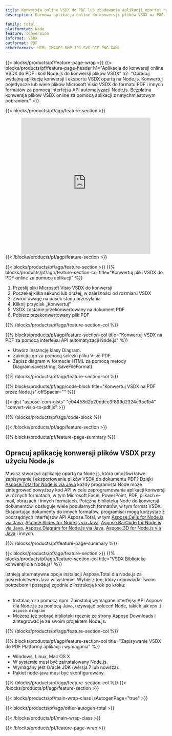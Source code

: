 ```yaml
---
title: Konwersja online VSDX do PDF lub zbudowanie aplikacji opartej na Node.js w celu konwersji plików VSDX
description: Darmowa aplikacja online do konwersji plików VSDX na PDF. Kod biblioteki konwersji Node.js dla dokumentów Microsoft Visio VSDX. 

family: total
platformtag: Node
feature: conversion
informat: VSDX
outformat: PDF
otherformats: HTML IMAGES BMP JPG SVG GIF PNG XAML
---
```

{{< blocks/products/pf/feature-page-wrap >}}
{{< blocks/products/pf/feature-page-header h1="Aplikacja do konwersji online VSDX do PDF i kod Node.js do konwersji plików VSDX" h2="Opracuj wydajną aplikację konwersji i eksportu VSDX opartą na Node.js. Konwertuj pojedyncze lub wiele plików Microsoft Visio VSDX do formatu PDF i innych formatów za pomocą interfejsu API automatyzacji Node.js. Bezpłatna konwersja plików VSDX online za pomocą aplikacji z natychmiastowym pobraniem." >}}


{{< blocks/products/pf/agp/feature-section >}}

<div class="container-fluid agp-content bg-white aboutfile box-1 vh100 section nopbtm">
<div class=container>
<div class=row>
<div class="demobox tc col-md-12 padding-0" align="center">

<iframe title="Darmowa aplikacja do konwersji VSDX na PDF online" style="border: none; height: 426px;" scrolling="no" src="https://total-conversion-app-65z5r2lp.k8s.dynabic.com/?to=pdf&from=vsdx" id="child-iframe" width="80%"></iframe>

</div></div>
</div></div>
{{< /blocks/products/pf/agp/feature-section >}}


{{< blocks/products/pf/agp/feature-section >}}
{{% blocks/products/pf/agp/feature-section-col title="Konwertuj pliki VSDX do PDF online za pomocą aplikacji" %}}

1. Prześlij pliki Microsoft Visio VSDX do konwersji
1. Poczekaj kilka sekund lub dłużej, w zależności od rozmiaru VSDX
1. Zwróć uwagę na pasek stanu przesyłania
1. Kliknij przycisk „Konwertuj”
1. VSDX zostanie przekonwertowany na dokument PDF
1. Pobierz przekonwertowany plik PDF

{{% /blocks/products/pf/agp/feature-section-col %}}

{{% blocks/products/pf/agp/feature-section-col title="Konwertuj VSDX na PDF za pomocą interfejsu API automatyzacji Node.js" %}}

- Utwórz instancję klasy Diagram.
- Zainicjuj go za pomocą ścieżki pliku Visio PDF.
- Zapisz diagram w formacie HTML za pomocą metody Diagram.save(string, SaveFileFormat).

{{% /blocks/products/pf/agp/feature-section-col %}}

{{% blocks/products/pf/agp/code-block title="Konwertuj VSDX na PDF przez Node.js" offSpacer="" %}}

{{< gist "aspose-com-gists" "e04458d2b20ddce3f899d2324e95e1b4" "convert-visio-to-pdf.js" >}}

{{% /blocks/products/pf/agp/code-block %}}

{{< /blocks/products/pf/agp/feature-section >}}

{{% blocks/products/pf/feature-page-summary %}}

<h2>Opracuj aplikację konwersji plików VSDX przy użyciu Node.js</h2>

Musisz stworzyć aplikację opartą na Node js, która umożliwi łatwe zapisywanie i eksportowanie plików VSDX do dokumentu PDF? Dzięki [Aspose.Total for Node.js via Java](https://products.aspose.com/total/pl/nodejs-java/) każdy programista Node może zintegrować powyższy kod API w celu zaprogramowania aplikacji konwersji w różnych formatach, w tym Microsoft Excel, PowerPoint, PDF, plikach e-mail, obrazach i innych formatach. Potężna biblioteka Node do konwersji dokumentów, obsługuje wiele popularnych formatów, w tym format VSDX. Eksportując dokumenty do innych formatów, programiści mogą korzystać z podrzędnych interfejsów API Aspose.Total, w tym [Aspose.Cells for Node.js via Java](https://products.aspose.com/cells/pl/nodejs-java/), [Aspose.Slides for Node.js via Java](https://products.aspose.com/slides/pl/nodejs-java/), [Aspose.BarCode for Node.js via Java](https://products.aspose.com/barcode/pl/nodejs-java/), [Aspose.Diagram for Node.js via Java](https://products.aspose.com/diagram/pl/nodejs-java/), [Aspose.3D for Node.js via Java](https://products.aspose.com/3d/pl/nodejs-java/) i innych. 
 
 

{{% /blocks/products/pf/feature-page-summary %}}

{{< blocks/products/pf/agp/feature-section >}}
{{% blocks/products/pf/agp/feature-section-col title="VSDX Biblioteka konwersji dla Node.js" %}}

Istnieją alternatywne opcje instalacji Aspose.Total dla Node.js za pośrednictwem Java w systemie. Wybierz ten, który odpowiada Twoim potrzebom i postępuj zgodnie z instrukcją krok po kroku:<br /><br />

- Instalacja za pomocą npm: Zainstaluj wymagane interfejsy API Aspose dla Node.js za pomocą Java, używając poleceń Node, takich jak ```npm i aspose.diagram```
- Możesz też pobrać biblioteki ręcznie ze strony Aspose Downloads i zintegrować je ze swoim projektem Node.js.

{{% /blocks/products/pf/agp/feature-section-col %}}

{{% blocks/products/pf/agp/feature-section-col title="Zapisywanie VSDX do PDF Platformy aplikacji i wymagania" %}}

- Windows, Linux, Mac OS X
- W systemie musi być zainstalowany Node.js.
- Wymagany jest Oracle JDK (wersja 7 lub nowsza).
- Pakiet node-java musi być skonfigurowany.

{{% /blocks/products/pf/agp/feature-section-col %}}
{{< /blocks/products/pf/agp/feature-section >}}

{{< blocks/products/pf/main-wrap-class isAutogenPage="true" >}}

{{< blocks/products/pf/agp/other-autogen-total >}}

{{< /blocks/products/pf/main-wrap-class >}}

{{< /blocks/products/pf/feature-page-wrap >}}